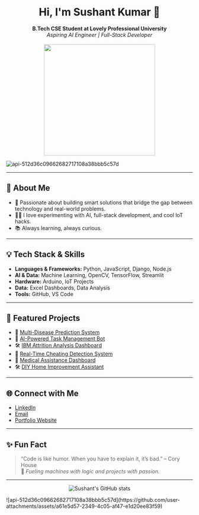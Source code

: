 <h1 align="center">Hi, I'm Sushant Kumar 👋</h1>

<p align="center">
  <b>B.Tech CSE Student at Lovely Professional University</b><br>
  <i>Aspiring AI Engineer | Full-Stack Developer</i><br><br>
<!--   <img src="https://media.giphy.com/media/v1.Y2lkPTc5MGI3NjExeDI5OHg5cGZpanM4emZuZ3JiYW5ub25qZnlkdjloeGZ3aHpkbTQ0byZlcD12MV9naWZzX3NlYXJjaCZjdD1n/wvPcxKARYQFnCYVU79/giphy.gif" width="300" /> -->
<!--   <img src="https://media.giphy.com/media/v1.Y2lkPTc5MGI3NjExZWdxdmM4MzRjOHVtYm1xN2poeDUxdDdkeHU1c21mbmpuNzFpcDhxaiZlcD12MV9naWZzX3NlYXJjaCZjdD1n/AdtB8TtizElk0OrRGR/giphy.gif" width="300" /> -->
  
<img src="https://github.com/user-attachments/assets/a61e5d57-2349-4c05-af47-e1d20ee83f59" width="300" />

</p>

![api-512d36c09662682717108a38bbb5c57d](https://github.com/user-attachments/assets/a61e5d57-2349-4c05-af47-e1d20ee83f59)

---

## 🚀 About Me

- 🎯 Passionate about building smart solutions that bridge the gap between technology and real-world problems.
- 🧑‍💻 I love experimenting with AI, full-stack development, and cool IoT hacks.
- 📚 Always learning, always curious.

---

## 💡 Tech Stack & Skills

- **Languages & Frameworks:** Python, JavaScript, Django, Node.js
- **AI & Data:** Machine Learning, OpenCV, TensorFlow, Streamlit
- **Hardware:** Arduino, IoT Projects
- **Data:** Excel Dashboards, Data Analysis
- **Tools:** GitHub, VS Code

---

## 🌟 Featured Projects

- 🔬 [Multi-Disease Prediction System](https://github.com/sushantkumar143/Multi-Disease-prediction-Model)
- 🤖 [AI-Powered Task Management Bot](#)
- 🛠️ [IBM Attrition Analysis Dashboard](https://github.com/sushantkumar143/IBM-Attrition-Analysis-Dashboard)
- 🧠 [Real-Time Cheating Detection System](#)
- 🧪 [Medical Assistance Dashboard](#)
- 🛠️ [DIY Home Improvement Assistant](#)

---

## 🌐 Connect with Me

- [LinkedIn](https://linkedin.com/in/sushant-kumar-profile)
- [Email](mailto:kumarsushant200641@gmail.com)
- [Portfolio Website](https://sushant-portfolio.dev)

---

## ✨ Fun Fact

> “Code is like humor. When you have to explain it, it’s bad.” – Cory House  
> 🧠 *Fueling machines with logic and projects with passion.*

---

<p align="center">
  <img src="https://github-readme-stats.vercel.app/api?username=sushantkumar143&show_icons=true&theme=radical" alt="Sushant's GitHub stats" />
</p>
![api-512d36c09662682717108a38bbb5c57d](https://github.com/user-attachments/assets/a61e5d57-2349-4c05-af47-e1d20ee83f59)
